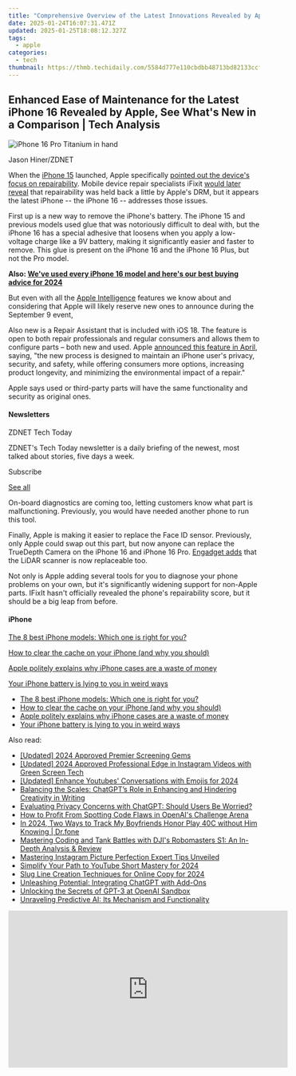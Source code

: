 ```yaml
---
title: "Comprehensive Overview of the Latest Innovations Revealed by Apple in Its 'Scary Fast' October Showcase: What You Need to Know!"
date: 2025-01-24T16:07:31.471Z
updated: 2025-01-25T18:08:12.327Z
tags:
  - apple
categories:
  - tech
thumbnail: https://thmb.techidaily.com/5584d777e110cbdbb48713bd82133ccfd2417ed4baa291781cd47c73ffc42e1f.jpeg
---
```


## Enhanced Ease of Maintenance for the Latest iPhone 16 Revealed by Apple, See What's New in a Comparison | Tech Analysis

![iPhone 16 Pro Titanium in hand](https://www.zdnet.com/a/img/resize/cf4ae60457e5d8a5c7096db16e3bfc907667ab07/2024/09/10/0f784f0e-a488-455f-a023-b5944c0354ef/iphone-16-pro-titanium-in-hand.jpg?auto=webp&width=1280)

Jason Hiner/ZDNET

When the [iPhone 15](https://www.zdnet.com/article/iphone-15-plus-review/) launched, Apple specifically [pointed out the device's focus on repairability](https://www.zdnet.com/article/why-iphone-15-isnt-as-repairable-as-apple-wants-you-to-believe/). Mobile device repair specialists iFixit [would later reveal](https://www.ifixit.com/News/82867/iphone-15-teardown-reveals-software-lockdown) that repairability was held back a little by Apple's DRM, but it appears the latest iPhone -- the iPhone 16 -- addresses those issues.

First up is a new way to remove the iPhone's battery. The iPhone 15 and previous models used glue that was notoriously difficult to deal with, but the iPhone 16 has a special adhesive that loosens when you apply a low-voltage charge like a 9V battery, making it significantly easier and faster to remove. This glue is present on the iPhone 16 and the iPhone 16 Plus, but not the Pro model.

**Also: [We've used every iPhone 16 model and here's our best buying advice for 2024](https://www.zdnet.com/article/iphone-16-pro-max-buying-advice-2024/)**

But even with all the [Apple Intelligence](https://www.zdnet.com/article/what-is-apple-intelligence-everything-to-know-about-ai-features-coming-to-iphones-macs-and-ipads/) features we know about and considering that Apple will likely reserve new ones to announce during the September 9 event,

Also new is a Repair Assistant that is included with iOS 18\. The feature is open to both repair professionals and regular consumers and allows them to configure parts – both new and used. Apple [announced this feature in April](https://www.apple.com/newsroom/2024/04/apple-to-expand-repair-options-with-support-for-used-genuine-parts/), saying, "the new process is designed to maintain an iPhone user's privacy, security, and safety, while offering consumers more options, increasing product longevity, and minimizing the environmental impact of a repair." 

Apple says used or third-party parts will have the same functionality and security as original ones.

#### Newsletters

ZDNET Tech Today

ZDNET's Tech Today newsletter is a daily briefing of the newest, most talked about stories, five days a week.

 Subscribe

[See all](https://www.zdnet.com/newsletters/)

On-board diagnostics are coming too, letting customers know what part is malfunctioning. Previously, you would have needed another phone to run this tool.

Finally, Apple is making it easier to replace the Face ID sensor. Previously, only Apple could swap out this part, but now anyone can replace the TrueDepth Camera on the iPhone 16 and iPhone 16 Pro. [Engadget adds](https://www.engadget.com/mobile/smartphones/apple-reveals-how-its-made-the-iphone-16-series-much-easier-to-repair-120055256.html) that the LiDAR scanner is now replaceable too.

Not only is Apple adding several tools for you to diagnose your phone problems on your own, but it's significantly widening support for non-Apple parts. IFixIt hasn't officially revealed the phone's repairability score, but it should be a big leap from before.

#### iPhone

[The 8 best iPhone models: Which one is right for you?](https://www.zdnet.com/article/best-iphone/ "The 8 best iPhone models: Which one is right for you?")

[How to clear the cache on your iPhone (and why you should)](https://www.zdnet.com/article/how-to-clear-cache-on-iphone-and-why-you-should/ "How to clear the cache on your iPhone (and why you should)")

[Apple politely explains why iPhone cases are a waste of money](https://www.zdnet.com/article/apple-politely-explains-why-iphone-cases-are-a-waste-of-money/ "Apple politely explains why iPhone cases are a waste of money")

[Your iPhone battery is lying to you in weird ways](https://www.zdnet.com/article/your-iphone-battery-is-lying-to-you-in-weird-ways/ "Your iPhone battery is lying to you in weird ways")

* [The 8 best iPhone models: Which one is right for you?](https://www.zdnet.com/article/best-iphone/ "The 8 best iPhone models: Which one is right for you?")
* [How to clear the cache on your iPhone (and why you should)](https://www.zdnet.com/article/how-to-clear-cache-on-iphone-and-why-you-should/ "How to clear the cache on your iPhone (and why you should)")
* [Apple politely explains why iPhone cases are a waste of money](https://www.zdnet.com/article/apple-politely-explains-why-iphone-cases-are-a-waste-of-money/ "Apple politely explains why iPhone cases are a waste of money")
* [Your iPhone battery is lying to you in weird ways](https://www.zdnet.com/article/your-iphone-battery-is-lying-to-you-in-weird-ways/ "Your iPhone battery is lying to you in weird ways")

<ins class="adsbygoogle"
     style="display:block"
     data-ad-format="autorelaxed"
     data-ad-client="ca-pub-7571918770474297"
     data-ad-slot="1223367746"></ins>

<ins class="adsbygoogle"
     style="display:block"
     data-ad-client="ca-pub-7571918770474297"
     data-ad-slot="8358498916"
     data-ad-format="auto"
     data-full-width-responsive="true"></ins>

<span class="atpl-alsoreadstyle">Also read:</span>
<div><ul>
<li><a href="https://article-tips.techidaily.com/updated-2024-approved-premier-screening-gems/"><u>[Updated] 2024 Approved Premier Screening Gems</u></a></li>
<li><a href="https://instagram-clips.techidaily.com/updated-2024-approved-professional-edge-in-instagram-videos-with-green-screen-tech/"><u>[Updated] 2024 Approved Professional Edge in Instagram Videos with Green Screen Tech</u></a></li>
<li><a href="https://facebook-video-share.techidaily.com/updated-enhance-youtubes-conversations-with-emojis-for-2024/"><u>[Updated] Enhance Youtubes' Conversations with Emojis for 2024</u></a></li>
<li><a href="https://tech-haven.techidaily.com/balancing-the-scales-chatgpts-role-in-enhancing-and-hindering-creativity-in-writing/"><u>Balancing the Scales: ChatGPT’s Role in Enhancing and Hindering Creativity in Writing</u></a></li>
<li><a href="https://tech-haven.techidaily.com/evaluating-privacy-concerns-with-chatgpt-should-users-be-worried/"><u>Evaluating Privacy Concerns with ChatGPT: Should Users Be Worried?</u></a></li>
<li><a href="https://tech-haven.techidaily.com/how-to-profit-from-spotting-code-flaws-in-openais-challenge-arena/"><u>How to Profit From Spotting Code Flaws in OpenAI's Challenge Arena</u></a></li>
<li><a href="https://android-location-track.techidaily.com/in-2024-two-ways-to-track-my-boyfriends-honor-play-40c-without-him-knowing-drfone-by-drfone-virtual-android/"><u>In 2024, Two Ways to Track My Boyfriends Honor Play 40C without Him Knowing | Dr.fone</u></a></li>
<li><a href="https://buynow-info.techidaily.com/mastering-coding-and-tank-battles-with-djis-robomasters-s1-an-in-depth-analysis-and-review/"><u>Mastering Coding and Tank Battles with DJI's Robomasters S1: An In-Depth Analysis & Review</u></a></li>
<li><a href="https://instagram-video-recordings.techidaily.com/mastering-instagram-picture-perfection-expert-tips-unveiled/"><u>Mastering Instagram Picture Perfection Expert Tips Unveiled</u></a></li>
<li><a href="https://youtube-zero.techidaily.com/ify-your-path-to-youtube-short-mastery-for-2024/"><u>Simplify Your Path to YouTube Short Mastery for 2024</u></a></li>
<li><a href="https://extra-approaches.techidaily.com/slug-line-creation-techniques-for-online-copy-for-2024/"><u>Slug Line Creation Techniques for Online Copy for 2024</u></a></li>
<li><a href="https://tech-haven.techidaily.com/unleashing-potential-integrating-chatgpt-with-add-ons/"><u>Unleashing Potential: Integrating ChatGPT with Add-Ons</u></a></li>
<li><a href="https://tech-haven.techidaily.com/unlocking-the-secrets-of-gpt-3-at-openai-sandbox/"><u>Unlocking the Secrets of GPT-3 at OpenAI Sandbox</u></a></li>
<li><a href="https://tech-haven.techidaily.com/unraveling-predictive-ai-its-mechanism-and-functionality/"><u>Unraveling Predictive AI: Its Mechanism and Functionality</u></a></li>
</ul></div>

<!-- affiliate ads begin -->
<iframe width="560" height="315" src="https://www.youtube.com/embed/LI9nKlbhnw8?si=uUXFVbuEqXtFHHv0" title="YouTube video player" frameborder="0" allow="accelerometer; autoplay; clipboard-write; encrypted-media; gyroscope; picture-in-picture; web-share" referrerpolicy="strict-origin-when-cross-origin" allowfullscreen></iframe>
<!-- affiliate ads end -->

